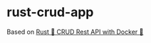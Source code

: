 # rust-crud-app
Based on [ Rust 🦀 CRUD Rest API with Docker 🐳](https://dev.to/francescoxx/rust-crud-rest-api-3n45)
